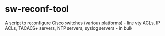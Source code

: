 # sw-reconf-tool
A script to reconfigure Cisco switches (various platforms) - line vty ACLs, IP ACLs, TACACS+ servers, NTP servers, syslog servers - in bulk
